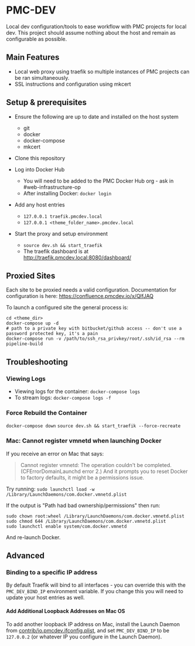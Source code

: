 # PMC-DEV
Local dev configuration/tools to ease workflow with PMC projects for local dev. This project should assume nothing about the host and remain as configurable as possible.

## Main Features
- Local web proxy using traefik so multiple instances of PMC projects can be ran simultaneously.
- SSL instructions and configuration using mkcert

## Setup & prerequisites
- Ensure the following are up to date and installed on the host system
	- git
	- docker
	- docker-compose
	- mkcert
- Clone this repository
- Log into Docker Hub
	- You will need to be added to the PMC Docker Hub org - ask in #web-infrastructure-op
	- After installing Docker: `docker login`
- Add any host entries
	- `127.0.0.1 traefik.pmcdev.local`
	- `127.0.0.1 <theme_folder_name>.pmcdev.local`

- Start the proxy and setup environment
	- `source dev.sh && start_traefik`
	- The traefik dashboard is at http://traefik.pmcdev.local:8080/dashboard/

##  Proxied Sites
Each site to be proxied needs a valid configuration. Documentation for configuration is here: https://confluence.pmcdev.io/x/QIfJAQ

To launch a configured site the general process is:

	cd <theme_dir>
	docker-compose up -d
	# path to a private key with bitbucket/github access -- don't use a password protected key, it's a pain
	docker-compose run -v /path/to/ssh_rsa_privkey/root/.ssh/id_rsa --rm pipeline-build

## Troubleshooting

### Viewing Logs
- Viewing logs for the container: `docker-compose logs`
- To stream logs: `docker-compose logs -f`

### Force Rebuild the Container
`docker-compose down`
`source dev.sh && start_traefik --force-recreate`

### Mac: Cannot register vmnetd when launching Docker
If you receive an error on Mac that says:
> Cannot register vmnetd: The operation couldn't be completed. (CFErrorDomainLaunchd error 2.)
And it prompts you to reset Docker to factory defaults, it might be a permissions issue.

Try running: `sudo launchctl load -w /Library/LaunchDaemons/com.docker.vmnetd.plist`

If the output is "Path had bad ownership/permissions" then run:

	sudo chown root:wheel /Library/LaunchDaemons/com.docker.vmnetd.plist
	sudo chmod 644 /Library/LaunchDaemons/com.docker.vmnetd.plist
	sudo launchctl enable system/com.docker.vmnetd

And re-launch Docker.

## Advanced

### Binding to a specific IP address
By default Traefik will bind to all interfaces - you can override this with the `PMC_DEV_BIND_IP` environment variable. If you change this you will need to update your host entries as well.

#### Add Additional Loopback Addresses on Mac OS
To add another loopback IP address on Mac, install the Launch Daemon from [contrib/io.pmcdev.ifconfig.plist](contrib/io.pmcdev.ifconfig.plist), and set `PMC_DEV_BIND_IP` to be `127.0.0.2` (or whatever IP you configure in the Launch Daemon).
